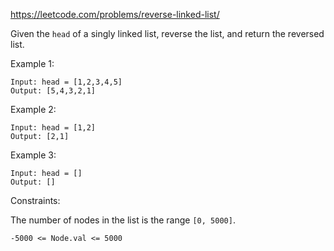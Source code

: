 https://leetcode.com/problems/reverse-linked-list/

Given the `head` of a singly linked list, reverse the list, and return the reversed list.

Example 1:

```
Input: head = [1,2,3,4,5]
Output: [5,4,3,2,1]
```

Example 2:

```
Input: head = [1,2]
Output: [2,1]
```

Example 3:

```
Input: head = []
Output: []
```

Constraints:

The number of nodes in the list is the range `[0, 5000]`.

`-5000 <= Node.val <= 5000`
